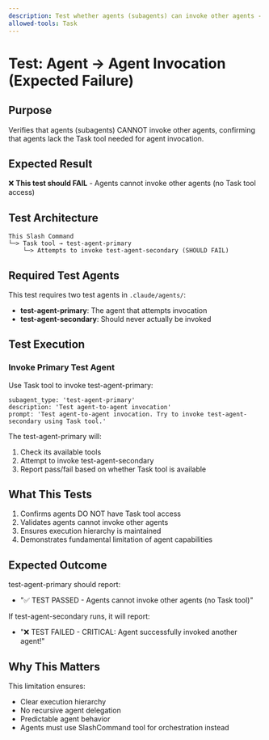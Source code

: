 ```yaml
---
description: Test whether agents (subagents) can invoke other agents - expects failure
allowed-tools: Task
---
```


# Test: Agent → Agent Invocation (Expected Failure)

## Purpose
Verifies that agents (subagents) CANNOT invoke other agents, confirming that agents lack the Task tool needed for agent invocation.

## Expected Result
❌ **This test should FAIL** - Agents cannot invoke other agents (no Task tool access)

## Test Architecture
```
This Slash Command
└─> Task tool → test-agent-primary
    └─> Attempts to invoke test-agent-secondary (SHOULD FAIL)
```

## Required Test Agents
This test requires two test agents in `.claude/agents/`:
- **test-agent-primary**: The agent that attempts invocation
- **test-agent-secondary**: Should never actually be invoked

## Test Execution

### Invoke Primary Test Agent
Use Task tool to invoke test-agent-primary:

```
subagent_type: 'test-agent-primary'
description: 'Test agent-to-agent invocation'
prompt: 'Test agent-to-agent invocation. Try to invoke test-agent-secondary using Task tool.'
```

The test-agent-primary will:
1. Check its available tools
2. Attempt to invoke test-agent-secondary
3. Report pass/fail based on whether Task tool is available

## What This Tests
1. Confirms agents DO NOT have Task tool access
2. Validates agents cannot invoke other agents
3. Ensures execution hierarchy is maintained
4. Demonstrates fundamental limitation of agent capabilities

## Expected Outcome
test-agent-primary should report:
- "✅ TEST PASSED - Agents cannot invoke other agents (no Task tool)"

If test-agent-secondary runs, it will report:
- "❌ TEST FAILED - CRITICAL: Agent successfully invoked another agent!"

## Why This Matters
This limitation ensures:
- Clear execution hierarchy
- No recursive agent delegation
- Predictable agent behavior
- Agents must use SlashCommand tool for orchestration instead